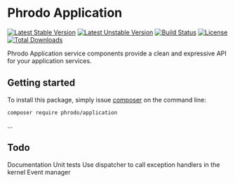 Phrodo Application
==================
[![Latest Stable Version](https://poser.pugx.org/phrodo/application/version)](https://packagist.org/packages/phrodo/application)
[![Latest Unstable Version](https://poser.pugx.org/phrodo/application/v/unstable)](https://packagist.org/packages/phrodo/application)
[![Build Status](https://travis-ci.org/phrodo/application.svg?branch=master)](https://travis-ci.org/phrodo/application)
[![License](https://poser.pugx.org/phrodo/application/license)](https://packagist.org/packages/phrodo/application)
[![Total Downloads](https://poser.pugx.org/phrodo/application/downloads)](https://packagist.org/packages/phrodo/application)

Phrodo Application service components provide a clean and expressive API for
your application services.

Getting started
---------------
To install this package, simply issue [composer](https://getcomposer.org) on the
command line:
```
composer require phrodo/application
```

...

Todo
----
Documentation
Unit tests
Use dispatcher to call exception handlers in the kernel
Event manager

